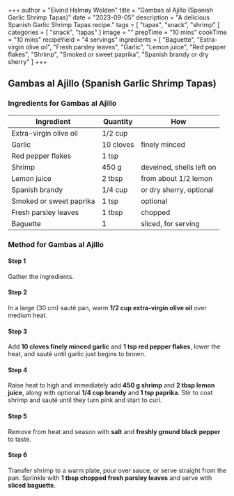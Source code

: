 +++
author = "Eivind Halmøy Wolden"
title = "Gambas al Ajillo (Spanish Garlic Shrimp Tapas)"
date = "2023-09-05"
description = "A delicious Spanish Garlic Shrimp Tapas recipe."
tags = [
    "tapas",
    "snack",
    "shrimp"
]
categories = [
    "snack",
    "tapas"
]
image = ""
prepTime = "10 mins"
cookTime = "10 mins"
recipeYield = "4 servings"
ingredients = [
    "Baguette",
    "Extra-virgin olive oil",
    "Fresh parsley leaves",
    "Garlic",
    "Lemon juice",
    "Red pepper flakes",
    "Shrimp",
    "Smoked or sweet paprika",
    "Spanish brandy or dry sherry"
]
+++

## Gambas al Ajillo (Spanish Garlic Shrimp Tapas)
### Ingredients for Gambas al Ajillo
Ingredient | Quantity | How
---|---|---
Extra-virgin olive oil      | 1/2 cup     | 
Garlic                      | 10 cloves   | finely minced
Red pepper flakes           | 1 tsp       | 
Shrimp                      | 450 g       | deveined, shells left on
Lemon juice                 | 2 tbsp      | from about 1/2 lemon
Spanish brandy              | 1/4 cup     | or dry sherry, optional
Smoked or sweet paprika     | 1 tsp       | optional
Fresh parsley leaves        | 1 tbsp      | chopped
Baguette                    | 1           | sliced, for serving

### Method for Gambas al Ajillo
#### Step 1
Gather the ingredients.

#### Step 2
In a large (30 cm) sauté pan, warm **1/2 cup extra-virgin olive oil** over medium heat.

#### Step 3
Add **10 cloves finely minced garlic** and **1 tsp red pepper flakes**, lower the heat, and sauté until garlic just begins to brown.

#### Step 4
Raise heat to high and immediately add **450 g shrimp** and **2 tbsp lemon juice**, along with optional **1/4 cup brandy** and **1 tsp paprika**. Stir to coat shrimp and sauté until they turn pink and start to curl.

#### Step 5
Remove from heat and season with **salt** and **freshly ground black pepper** to taste.

#### Step 6
Transfer shrimp to a warm plate, pour over sauce, or serve straight from the pan. Sprinkle with **1 tbsp chopped fresh parsley leaves** and serve with **sliced baguette**.
